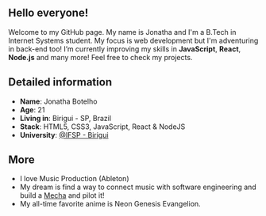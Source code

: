 ## Hello everyone!

Welcome to my GitHub page. My name is Jonatha and I'm a B.Tech in Internet Systems student. My focus is web development but I'm adventuring in back-end too! I’m currently improving my skills in **JavaScript**, **React**, **Node.js** and many more! Feel free to check my projects. 

## Detailed information

* **Name**: Jonatha Botelho
* **Age**: 21
* **Living in**: Birigui - SP, Brazil
* **Stack**: HTML5, CSS3, JavaScript, React & NodeJS
* **University**: [@IFSP - Birigui](https://www.bri.ifsp.edu.br/)

## More 
* I love Music Production (Ableton)
* My dream is find a way to connect music with software engineering and build a [Mecha](https://www.google.com/search?q=Mecha+robot&sxsrf=ALiCzsa_jlwC_l_Hj1qcarsdX2TA_noQaA:1666335039011&source=lnms&tbm=isch&sa=X&ved=2ahUKEwi5xc7g3fD6AhWRB7kGHenXBMIQ_AUoAXoECAIQAw&biw=1920&bih=961&dpr=1) and pilot it!  
* My all-time favorite anime is Neon Genesis Evangelion.
